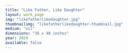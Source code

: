```yaml
---
title: "Like Father, Like Daughter"
layout: work_page
img: "likefatherlikedaughter.jpg"
thumbnailimg: "likefatherlikedaughter-thumbnail.jpg"
medium: "oil"
dimensions: "36 x 48 inches"
year: 2024
available: false
---
```

